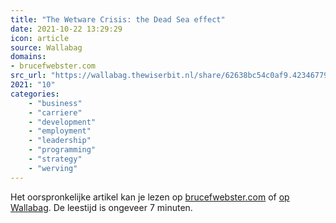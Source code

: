 ```yaml
---
title: "The Wetware Crisis: the Dead Sea effect"
date: 2021-10-22 13:29:29
icon: article
source: Wallabag
domains:
- brucefwebster.com
src_url: "https://wallabag.thewiserbit.nl/share/62638bc54c0af9.42346779"
2021: "10"
categories:
    - "business"
    - "carriere"
    - "development"
    - "employment"
    - "leadership"
    - "programming"
    - "strategy"
    - "werving"
---
```

Het oorspronkelijke artikel kan je lezen op [brucefwebster.com](http://brucefwebster.com/2008/04/11/the-wetware-crisis-the-dead-sea-effect/) of [op Wallabag](https://wallabag.thewiserbit.nl/share/62638bc54c0af9.42346779). De leestijd is ongeveer 7 minuten.